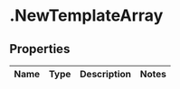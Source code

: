 # .NewTemplateArray

## Properties
Name | Type | Description | Notes
------------ | ------------- | ------------- | -------------


